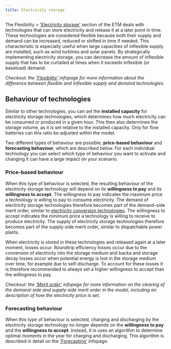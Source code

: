 ```yaml
---
title: Electricity storage
---
```


The Flexibility > ['Electricity storage'](https://pro.energytransitionmodel.com/scenario/flexibility/flexibility_storage/behaviour-of-storage-technologies) section of the ETM deals with technologies that can store electricity and release it at a later point in time. These technologies are considered flexible because both their supply and demand can be increased, reduced or shifted in time if needed. This characteristic is especially useful when large capacities of inflexible supply are installed, such as wind turbines and solar panels. By strategically implementing electricity storage, you can decrease the amount of inflexible supply that has to be curtailed at times when it exceeds inflexible (or baseload) demand.

_Checkout: the ['Flexibility'](flexibility) infopage for more information about the difference between flexible and inflexible supply and demand technologies._

## Behaviour of technologies
Similar to other technologies, you can set the **installed capacity** for electricity storage technologies, which determines how much electricity can be consumed or produced in a given hour. This then also determines the storage volume, as it is set relative to the installed capacity. Only for flow batteries can this ratio be adjusted within the model.

Two different types of behaviour are possible, **price-based behaviour** and **forecasting behaviour**, which are described below. For each individual technology you can select which type of behaviour you want to activate and changing it can have a large impact on your scenario.

### Price-based behaviour
When this type of behaviour is selected, the resulting behaviour of the electricity storage technology will depend on its **willingness to pay** and its **willingness to accept**. The willingness to pay indicates the maximum price a technology is willing to pay to consume electricity. The demand of electricity storage technologies therefore becomes part of the demand-side merit order, similar to [electricity conversion technologies](electricity-conversion). The willingness to accept indicates the minimum price a technology is willing to receive to produce electricity. The supply of electricity storage technologies therefore becomes part of the supply-side merit order, similar to dispatchable power plants.

When electricity is stored in these technologies and released again at a later moment, losses occur. Roundtrip efficiency losses occur due to the conversion of electricity into the storage medium and backa and storage decay losses occur when potential energy is lost in the storage medium over time, for example due to self-discharge. To account for these losses it is therefore recommended to always set a higher willingness to accept than the willingness to pay.

_Checkout: the ['Merit order'](merit-order) infopage for more information on the clearing of the demand-side and supply-side merit order in the model, including an description of how the electricity price is set._

### Forecasting behaviour
When this type of behaviour is selected, charging and discharging by the electricity storage technology no longer depends on the **willingness to pay** and the **willingness to accept**. Instead, it is uses an algorithm to determine optimal moments in the year for charging and discharging. This algorithm is described in detail on the ['Forecasting'](battery-forecasting) infopage.
